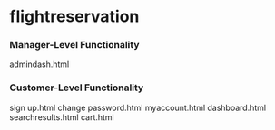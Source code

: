 # flightreservation

### Manager-Level Functionality
admindash.html

### Customer-Level Functionality
sign up.html
change password.html
myaccount.html
dashboard.html
searchresults.html
cart.html